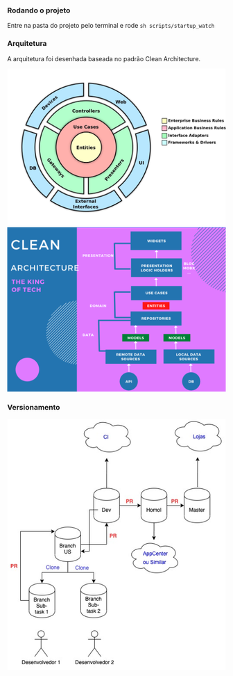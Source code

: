 ### Rodando o projeto

Entre na pasta do projeto pelo terminal e rode ```sh scripts/startup_watch```

### Arquitetura

A arquitetura foi desenhada baseada no padrão Clean Architecture.

![arch](./clean-arch.jpg)
![arch_struct](./clean-arch-struct.png)

### Versionamento

![versionamento](./ideia_de_versionamento.jpg)
